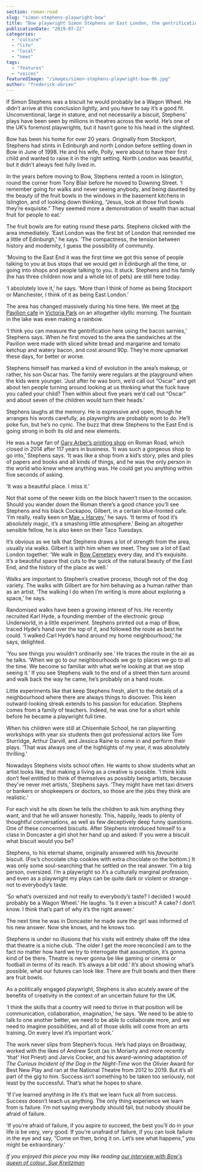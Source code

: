 ```yaml
---
section: roman-road
slug: "simon-stephens-playwright-bow"
title: "Bow playwright Simon Stephens on East London, the gentrification of bacon sarnies, and that Hot Priest"
publicationDate: "2019-07-22"
categories: 
  - "culture"
  - "life"
  - "local"
  - "news"
tags: 
  - "features"
  - "voices"
featuredImage: "/images/simon-stephens-playwright-bow-06.jpg"
author: "frederick-obrien"
---
```


If Simon Stephens was a biscuit he would probably be a Wagon Wheel. He didn’t arrive at this conclusion lightly, and you have to say it’s a good fit. Unconventional, large in stature, and not necessarily a biscuit, Stephens' plays have been seen by millions in theatres across the world. He’s one of the UK’s foremost playwrights, but it hasn’t gone to his head in the slightest.

Bow has been his home for over 20 years. Originally from Stockport, Stephens had stints in Edinburgh and north London before settling down in Bow in June of 1998. He and his wife, Polly, were about to have their first child and wanted to raise it in the right setting. North London was beautiful, but it didn’t always feel fully lived in. 

In the years before moving to Bow, Stephens rented a room in Islington, round the corner from Tony Blair before he moved to Downing Street. ‘I remember going for walks and never seeing anybody, and being daunted by the beauty of the fruit bowls in the windows in the basement kitchens in Islington, and of looking down thinking, “Jesus, look at those fruit bowls they’re exquisite.” They seemed more a demonstration of wealth than actual fruit for people to eat.’

The fruit bowls are for eating round these parts. Stephens clicked with the area immediately. ‘East London was the first bit of London that reminded me a little of Edinburgh,’ he says. ‘The compactness, the tension between history and modernity, I guess the possibility of community.

‘Moving to the East End it was the first time we got this sense of people talking to you at bus stops that we would get in Edinburgh all the time, or going into shops and people talking to you. It stuck. Stephens and his family (he has three children now and a whole lot of pets) are still here today. 

‘I absolutely love it,’ he says. ‘More than I think of home as being Stockport or Manchester, I think of it as being East London.’

The area has changed massively during his time here. We meet at [the Pavilion cafe](https://romanroadlondon.com/pavilion-victoria-park-cafe-a-sri-lankan-story/) in [Victoria Park](https://romanroadlondon.com/victoria-park-east-london-bow/) on an altogether idyllic morning. The fountain in the lake was even making a rainbow. 

‘I think you can measure the gentrification here using the bacon sarnies,’ Stephens says. When he first moved to the area the sandwiches at the Pavilion were made with sliced white bread and margarine and tomato ketchup and watery bacon, and cost around 90p. They’re more upmarket these days, for better or worse.

Stephens himself has marked a kind of evolution in the area’s makeup, or rather, his son Oscar has. The family were regulars at the playground when the kids were younger. ‘Just after he was born, we’d call out “Oscar” and get about ten people turning around looking at us thinking what the fuck have you called your child? Then within about five years we’d call out “Oscar” and about seven of the children would turn their heads.’

Stephens laughs at the memory. He is expressive and open, though he arranges his words carefully, as playwrights are probably wont to do. He’ll poke fun, but he’s no cynic. The buzz that drew Stephens to the East End is going strong in both its old and new elements.

He was a huge fan of [Gary Arber’s printing shop](https://romanroadlondon.com/gary-arber-interview/) on Roman Road, which closed in 2014 after 117 years in business. ‘It was such a gorgeous shop to go into,’ Stephens says. ‘It was like a shop from a kid’s story, piles and piles of papers and books and all kinds of things, and he was the only person in the world who knew where anything was. He could get you anything within five seconds of asking.

‘It was a beautiful place. I miss it.’

Not that some of the newer kids on the block haven’t risen to the occasion. Should you wander down the Roman there’s a good chance you’ll see Stephens and his black Cockapoo, Gilbert, in a certain blue-fronted cafe. ‘I’m really, really keen on [Mae + Harvey](https://romanroadlondon.com/mae-and-harvey-cafe/),’ he says. ‘It terms of food it’s absolutely magic, it’s a smashing little atmosphere.’ Being an altogether sensible fellow, he is also keen on their Taco Tuesdays. 

It’s obvious as we talk that Stephens draws a lot of strength from the area, usually via walks. Gilbert is with him when we meet. They see a lot of East London together. ‘We walk in [Bow Cemetery](https://romanroadlondon.com/tower-hamlets-cemetery-park-mile-end/) every day, and it’s exquisite. It’s a beautiful space that cuts to the quick of the natural beauty of the East End, and the history of the place as well.’ 

Walks are important to Stephen’s creative process, though not of the dog variety. The walks with Gilbert are for him behaving as a human rather than as an artist. ‘The walking I do when I’m writing is more about exploring a space,’ he says. 

Randomised walks have been a growing interest of his. He recently recruited Karl Hyde, a founding member of the electronic group Underworld, in a little experiment. Stephens printed out a map of Bow, traced Hyde’s hand over the top of it, and followed the route as best he could. ‘I walked Carl Hyde’s hand around my home neighbourhood,’ he says, delighted. 

‘You see things you wouldn’t ordinarily see.’ He traces the route in the air as he talks. ‘When we go to our neighbourhoods we go to places we go to all the time. We become so familiar with what we’re looking at that we stop seeing it.’ If you see Stephens walk to the end of a street then turn around and walk back the way he came, he’s probably on a hand route.

Little experiments like that keep Stephens fresh, alert to the details of a neighbourhood where there are always things to discover. This keen outward-looking streak extends to his passion for education. Stephens comes from a family of teachers. Indeed, he was one for a short while before he became a playwright full time.

When his children were still at Chisenhale School, he ran playwriting workshops with year six students then got professional actors like Tom Sturridge, Arthur Darvill, and Jessica Raine to come in and perform their plays. ‘That was always one of the highlights of my year, it was absolutely thrilling.’

Nowadays Stephens visits school often. He wants to show students what an artist looks like, that making a living as a creative is possible. ‘I think kids don’t feel entitled to think of themselves as possibly being artists, because they’ve never met artists,’ Stephens says. ‘They might have met taxi drivers or bankers or shopkeepers or doctors, so those are the jobs they think are realistic.’

For each visit he sits down he tells the children to ask him anything they want, and that he will answer honestly. This, happily, leads to plenty of thoughtful conversations, as well as few deceptively deep funny questions. One of these concerned biscuits. After Stephens introduced himself to a class in Doncaster a girl shot her hand up and asked: If you were a biscuit what biscuit would you be? 

Stephens, to his eternal shame, originally answered with his _favourite_ biscuit. (Fox’s chocolate chip cookies with extra chocolate on the bottom.) It was only some soul-searching that he settled on the real answer. ‘I’m a big person, oversized. I’m a playwright so it’s a culturally marginal profession, and even as a playwright my plays can be quite dark or violent or strange - not to everybody’s taste.

‘So what’s oversized and not really to everybody’s taste? I decided I would probably be a Wagon Wheel.’ He laughs. ‘Is it even a biscuit? A cake? I don’t know. I think that’s part of why it’s the right answer.’

The next time he was in Doncaster he made sure the girl was informed of his new answer. Now she knows, and he knows too. 

Stephens is under no illusions that his visits will entirely shake off the idea that theatre is a niche club. ‘The older I get the more reconciled I am to the fact no matter how hard we try to interrogate that assumption, it’s gonna kind of be there. Theatre is never gonna be like gaming or cinema or football in terms of its reach. It’s always a bit odd.’ It’s about showing what’s possible, what our futures can look like. There are fruit bowls and then there are fruit bowls. 

As a politically engaged playwright, Stephens is also acutely aware of the benefits of creativity in the context of an uncertain future for the UK. 

‘I think the skills that a country will need to thrive in that position will be communication, collaboration, imagination,’ he says. ‘We need to be able to talk to one another better, we need to be able to collaborate more, and we need to imagine possibilities, and all of those skills will come from an arts training. On every level it’s important work.’

The work never slips from Stephen’s focus. He’s had plays on Broadway, worked with the likes of Andrew Scott (as in Moriarty and more recently 'that' Hot Priest) and Jarvis Cocker, and his award-winning adaptation of _The Curious Incident of the Dog in the Night-Time_ won the Olivier Award for Best New Play and ran at the National Theatre from 2012 to 2019. But it’s all part of the gig to him. Success isn’t something to be taken too seriously, not least by the successful. That’s what he hopes to share.

‘If I’ve learned anything in life it’s that we learn fuck all from success. Success doesn’t teach us anything. The only thing experience we learn from is failure. I’m not saying everybody should fail, but nobody should be afraid of failure. 

‘If you’re afraid of failure, if you aspire to succeed, the best you’ll do in your life is be very, very good. If you’re unafraid of failure, if you can look failure in the eye and say, “Come on then, bring it on. Let’s see what happens,” you might be extraordinary.’

_If you enjoyed this piece you may like reading [our interview with Bow's queen of colour, Sue Kreitzman](https://romanroadlondon.com/bow-artist-sue-kreitzman-interview/)_

